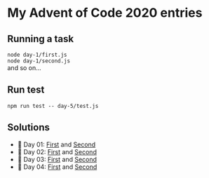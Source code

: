 # My Advent of Code 2020 entries

## Running a task

`node day-1/first.js`  
`node day-1/second.js`  
and so on...

## Run test

`npm run test -- day-5/test.js`

## Solutions

- 🎄 Day 01: [First](day-1/first.js) and [Second](day-1/second.js)
- 🎄 Day 02: [First](day-2/first.js) and [Second](day-2/second.js)
- 🎄 Day 03: [First](day-3/first.js) and [Second](day-3/second.js)
- 🎄 Day 04: [First](day-4/first.js) and [Second](day-4/second.js)
